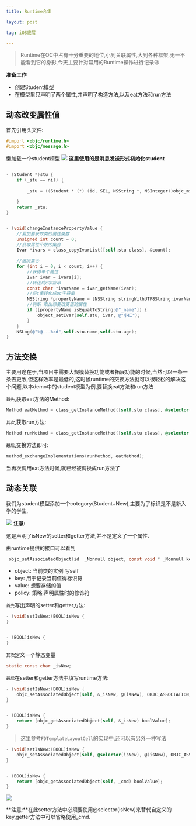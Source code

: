 ```yaml
---
title: Runtime合集

layout: post

tag: iOS底层

---
```

> Runtime在OC中占有十分重要的地位,小到关联属性,大到各种框架,无一不能看到它的身影,今天主要针对常用的Runtime操作进行记录😆

**准备工作**

* 创建Student模型
* 在模型里只声明了两个属性,并声明了构造方法,以及eat方法和run方法


## 动态改变属性值
首先引用头文件:

```objectivec
#import <objc/runtime.h>
#import <objc/message.h>
```
懒加载一个student模型
![](https://ws3.sinaimg.cn/large/006tKfTcly1fq5ah9qj4xj319w088jsw.jpg)
**这里使用的是消息发送形式初始化student**

```objectivec

- (Student *)stu {
    if (_stu == nil) {
        
        _stu = ((Student * (*) (id, SEL, NSString *, NSInteger))objc_msgSend)((id) [Student class], @selector(studentWithName:age:),@"小明",13);
        
    }
    return _stu;
}

```

```objectivec

- (void)changeInstancePropertyValue {
    //累加要获取类的属性条数
    unsigned int count = 0;
    //获取属性个数的集合
    Ivar *ivars = class_copyIvarList([self.stu class], &count);
    
    //遍历集合
    for (int i = 0; i < count; i++) {
        //获得单个属性
        Ivar ivar = ivars[i];
        //转化成c字符串
        const char *ivarName = ivar_getName(ivar);
        //将c串转化成oc字符串
        NSString *propertyName = [NSString stringWithUTF8String:ivarName];
        //判断 取出想要改变值的属性
        if ([propertyName isEqualToString:@"_name"]) {
            object_setIvar(self.stu, ivar, @"小红");
        }
    }
    NSLog(@"%@---%zd",self.stu.name,self.stu.age);
}

```
## 方法交换
主要用途在于,当项目中需要大规模替换功能或者拓展功能的时候,当然可以一条一条去更改,但这样效率是最低的,这时候runtime的交换方法就可以很轻松的解决这个问题,以本demo中的student模型为例,要替换eat方法和run方法

`首先`,获取eat方法的Method:

```objectivec
Method eatMethod = class_getInstanceMethod([self.stu class], @selector(eat));

```
`其次`,获取run方法:
```objectivec
Method runMethod = class_getInstanceMethod([self.stu class], @selector(run));
```

`最后`,交换方法即可:
```objectivec
method_exchangeImplementations(runMethod, eatMethod);
```

当再次调用eat方法时候,就已经被调换成run方法了
## 动态关联
我们为student模型添加一个cotegory(Student+New),主要为了标识是不是新入学的学生,

![](https://ws4.sinaimg.cn/large/006tKfTcly1fq5az02jjmj30mw04ajrx.jpg)
**注意:**

这是声明了isNew的setter和getter方法,并不是定义了一个属性.

由runtime提供的接口可以看到

```objectivec
 objc_setAssociatedObject(id  _Nonnull object, const void * _Nonnull key, id  _Nullable value, objc_AssociationPolicy policy)
```

* object: 当前类的实例  写self
* key: 用于记录当前值得标识符
* value: 想要存储的值
* policy: 策略,声明属性时的修饰符

`首先`写出声明的setter和getter方法:

```objectivec
- (void)setIsNew:(BOOL)isNew {
}


- (BOOL)isNew {
}

```
`其次`定义一个静态变量

```objectivec
static const char _isNew;
```
`最后`在setter和getter方法中填写runtime方法:

```objectivec
- (void)setIsNew:(BOOL)isNew {
    objc_setAssociatedObject(self, &_isNew, @(isNew), OBJC_ASSOCIATION_ASSIGN);
}


- (BOOL)isNew {
    return [objc_getAssociatedObject(self, &_isNew) boolValue];
}

```
> 这里参考`FDTemplateLayoutCell`的实现中,还可以有另外一种写法

```objectivec
- (void)setIsNew:(BOOL)isNew {
    objc_setAssociatedObject(self, @selector(isNew), @(isNew), OBJC_ASSOCIATION_ASSIGN);
}


- (BOOL)isNew {
    return [objc_getAssociatedObject(self, _cmd) boolValue];
}
```

![](https://ws4.sinaimg.cn/large/006tKfTcly1fq5bob165kj313c0va43j.jpg)

**注意:**在此setter方法中必须要使用@selector(isNew)来替代自定义的key,getter方法中可以省略使用_cmd.